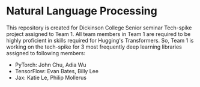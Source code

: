 # Natural Language Processing 
This repository is created for Dickinson College Senior seminar Tech-spike project assigned to Team 1.
All team members in Team 1 are required to be highly proficient in skills required for Hugging's Transformers.
So, Team 1 is working on the tech-spike for 3 most frequently deep learning libraries assigned to following members:
- PyTorch: John Chu, Adia Wu
- TensorFlow: Evan Bates, Billy Lee
- Jax: Katie Le, Philip Mollerus
